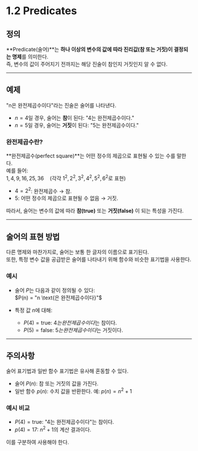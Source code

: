 # 1.2 Predicates

## 정의
**Predicate(술어)**는 **하나 이상의 변수의 값에 따라 진리값(참 또는 거짓)이 결정되는 명제**를 의미한다.  
즉, 변수의 값이 주어지기 전까지는 해당 진술이 참인지 거짓인지 알 수 없다.

---

## 예제
"n은 완전제곱수이다"라는 진술은 술어를 나타낸다.  
- $n = 4$일 경우, 술어는 **참**이 된다: "4는 완전제곱수이다."  
- $n = 5$일 경우, 술어는 **거짓**이 된다: "5는 완전제곱수이다."  

### 완전제곱수란?
**완전제곱수(perfect square)**는 어떤 정수의 제곱으로 표현될 수 있는 수를 말한다.  
예를 들어:  
$1, 4, 9, 16, 25, 36 \quad (\text{각각 } 1^2, 2^2, 3^2, 4^2, 5^2, 6^2 \text{로 표현})$

- $4 = 2^2$: 완전제곱수 → 참.  
- $5$: 어떤 정수의 제곱으로 표현될 수 없음 → 거짓.

따라서, 술어는 변수의 값에 따라 **참(true)** 또는 **거짓(false)** 이 되는 특성을 가진다.

---

## 술어의 표현 방법
다른 명제와 마찬가지로, 술어는 보통 한 글자의 이름으로 표기된다.  
또한, 특정 변수 값을 공급받은 술어를 나타내기 위해 함수와 비슷한 표기법을 사용한다.

### 예시
- 술어 $P$는 다음과 같이 정의될 수 있다:  
  $P(n) = "n \text{은 완전제곱수이다}"$

- 특정 값 $n$에 대해:  
  - $P(4) = \text{true}$: $4는 완전제곱수이다$는 참이다.  
  - $P(5) = \text{false}$: $5는 완전제곱수이다$는 거짓이다.

---

## 주의사항
술어 표기법과 일반 함수 표기법은 유사해 혼동할 수 있다.

- 술어 $P(n)$: 참 또는 거짓의 값을 가진다.  
- 일반 함수 $p(n)$: 수치 값을 반환한다. 예: $p(n) = n^2 + 1$

### 예시 비교
- $P(4) = \text{true}$: "4는 완전제곱수이다"는 참이다.  
- $p(4) = 17$: $n^2 + 1$의 계산 결과이다.

이를 구분하여 사용해야 한다.
